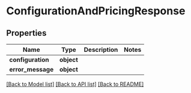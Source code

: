 # ConfigurationAndPricingResponse

## Properties
Name | Type | Description | Notes
------------ | ------------- | ------------- | -------------
**configuration** | **object** |  | 
**error_message** | **object** |  | 

[[Back to Model list]](../README.md#documentation-for-models) [[Back to API list]](../README.md#documentation-for-api-endpoints) [[Back to README]](../README.md)

